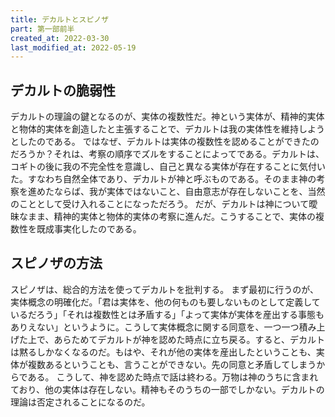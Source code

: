 ```yaml
---
title: デカルトとスピノザ
part: 第一部前半
created_at: 2022-03-30
last_modified_at: 2022-05-19
---
```

## デカルトの脆弱性

デカルトの理論の鍵となるのが、実体の複数性だ。神という実体が、精神的実体と物体的実体を創造したと主張することで、デカルトは我の実体性を維持しようとしたのである。
ではなぜ、デカルトは実体の複数性を認めることができたのだろうか？それは、考察の順序でズルをすることによってである。デカルトは、コギトの後に我の不完全性を意識し、自己と異なる実体が存在することに気付いた。すなわち自然全体であり、デカルトが神と呼ぶものである。そのまま神の考察を進めたならば、我が実体ではないこと、自由意志が存在しないことを、当然のこととして受け入れることになっただろう。
だが、デカルトは神について曖昧なまま、精神的実体と物体的実体の考察に進んだ。こうすることで、実体の複数性を既成事実化したのである。

## スピノザの方法

スピノザは、総合的方法を使ってデカルトを批判する。
まず最初に行うのが、実体概念の明確化だ。「君は実体を、他の何ものも要しないものとして定義しているだろう」「それは複数性とは矛盾する」「よって実体が実体を産出する事態もありえない」というように。こうして実体概念に関する同意を、一つ一つ積み上げた上で、あらためてデカルトが神を認めた時点に立ち戻る。すると、デカルトは黙るしかなくなるのだ。もはや、それが他の実体を産出したということも、実体が複数あるということも、言うことができない。先の同意と矛盾してしまうからである。
こうして、神を認めた時点で話は終わる。万物は神のうちに含まれており、他の実体は存在しない。精神もそのうちの一部でしかない。デカルトの理論は否定されることになるのだ。
